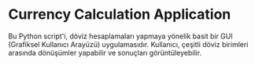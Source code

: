 # Currency Calculation Application
 Bu Python script'i, döviz hesaplamaları yapmaya yönelik basit bir GUI (Grafiksel Kullanıcı Arayüzü) uygulamasıdır. Kullanıcı, çeşitli döviz birimleri arasında dönüşümler yapabilir ve sonuçları görüntüleyebilir.
